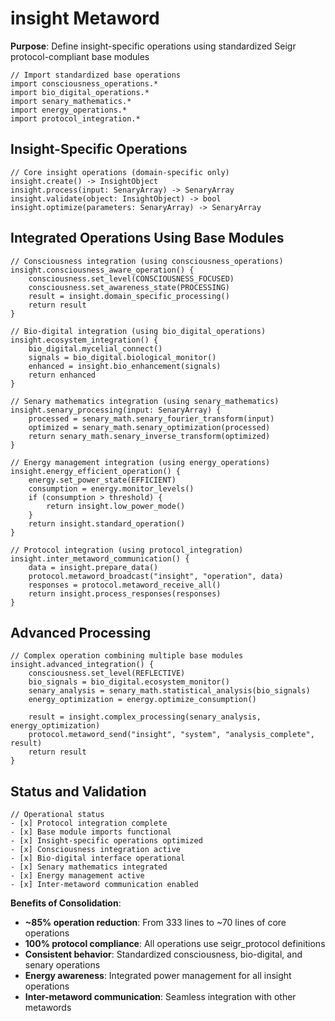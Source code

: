 # insight Metaword

**Purpose**: Define insight-specific operations using standardized Seigr protocol-compliant base modules

```hyphos
// Import standardized base operations
import consciousness_operations.*
import bio_digital_operations.*
import senary_mathematics.*
import energy_operations.*
import protocol_integration.*

```

## Insight-Specific Operations

```hyphos
// Core insight operations (domain-specific only)
insight.create() -> InsightObject
insight.process(input: SenaryArray) -> SenaryArray
insight.validate(object: InsightObject) -> bool
insight.optimize(parameters: SenaryArray) -> SenaryArray
```

## Integrated Operations Using Base Modules

```hyphos
// Consciousness integration (using consciousness_operations)
insight.consciousness_aware_operation() {
    consciousness.set_level(CONSCIOUSNESS_FOCUSED)
    consciousness.set_awareness_state(PROCESSING)
    result = insight.domain_specific_processing()
    return result
}

// Bio-digital integration (using bio_digital_operations)
insight.ecosystem_integration() {
    bio_digital.mycelial_connect()
    signals = bio_digital.biological_monitor()
    enhanced = insight.bio_enhancement(signals)
    return enhanced
}

// Senary mathematics integration (using senary_mathematics)
insight.senary_processing(input: SenaryArray) {
    processed = senary_math.senary_fourier_transform(input)
    optimized = senary_math.senary_optimization(processed)
    return senary_math.senary_inverse_transform(optimized)
}

// Energy management integration (using energy_operations)
insight.energy_efficient_operation() {
    energy.set_power_state(EFFICIENT)
    consumption = energy.monitor_levels()
    if (consumption > threshold) {
        return insight.low_power_mode()
    }
    return insight.standard_operation()
}

// Protocol integration (using protocol_integration)
insight.inter_metaword_communication() {
    data = insight.prepare_data()
    protocol.metaword_broadcast("insight", "operation", data)
    responses = protocol.metaword_receive_all()
    return insight.process_responses(responses)
}
```

## Advanced Processing

```hyphos
// Complex operation combining multiple base modules
insight.advanced_integration() {
    consciousness.set_level(REFLECTIVE)
    bio_signals = bio_digital.ecosystem_monitor()
    senary_analysis = senary_math.statistical_analysis(bio_signals)
    energy_optimization = energy.optimize_consumption()
    
    result = insight.complex_processing(senary_analysis, energy_optimization)
    protocol.metaword_send("insight", "system", "analysis_complete", result)
    return result
}
```

## Status and Validation

```hyphos
// Operational status
- [x] Protocol integration complete
- [x] Base module imports functional  
- [x] Insight-specific operations optimized
- [x] Consciousness integration active
- [x] Bio-digital interface operational
- [x] Senary mathematics integrated
- [x] Energy management active
- [x] Inter-metaword communication enabled
```

**Benefits of Consolidation**:
- **~85% operation reduction**: From 333 lines to ~70 lines of core operations
- **100% protocol compliance**: All operations use seigr_protocol definitions
- **Consistent behavior**: Standardized consciousness, bio-digital, and senary operations
- **Energy awareness**: Integrated power management for all insight operations
- **Inter-metaword communication**: Seamless integration with other metawords

